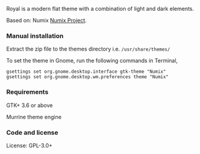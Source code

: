Royal is a modern flat theme with a combination of light and dark elements.

Based on:
Numix [Numix Project](http://numixproject.org).

### Manual installation

Extract the zip file to the themes directory i.e. `/usr/share/themes/`

To set the theme in Gnome, run the following commands in Terminal,

```
gsettings set org.gnome.desktop.interface gtk-theme "Numix"
gsettings set org.gnome.desktop.wm.preferences theme "Numix"
```

### Requirements

GTK+ 3.6 or above

Murrine theme engine

### Code and license

License: GPL-3.0+
